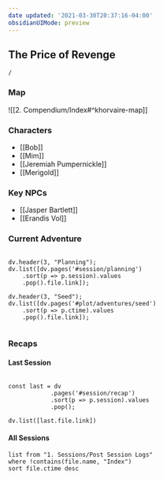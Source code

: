 ```yaml
---
date updated: '2021-03-30T20:37:16-04:00'
obsidianUIMode: preview
---
```

## The Price of Revenge

```ActivityHistory
/
```

### Map
![[2. Compendium/Index#^khorvaire-map]]

### Characters

- [[Bob]]
- [[Mim]]
- [[Jeremiah Pumpernickle]]
- [[Merigold]]

### Key NPCs

- [[Jasper Bartlett]]
- [[Erandis Vol]]

### Current Adventure
```dataviewjs

dv.header(3, "Planning");
dv.list([dv.pages('#session/planning')
	.sort(p => p.session).values
	.pop().file.link]);

dv.header(3, "Seed");
dv.list([dv.pages('#plot/adventures/seed')
	.sort(p => p.ctime).values
	.pop().file.link]);
	
```



### Recaps

#### Last Session
```dataviewjs

const last = dv
			.pages('#session/recap')
			.sort(p => p.session).values
			.pop();

dv.list([last.file.link])

```

#### All Sessions
```dataview
list from "1. Sessions/Post Session Logs"
where !contains(file.name, "Index") 
sort file.ctime desc
```
